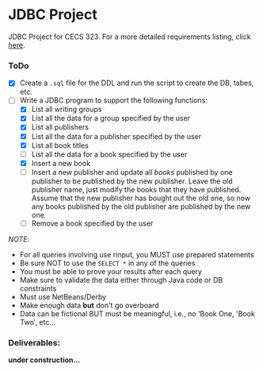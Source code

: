# JDBC Project

JDBC Project for CECS 323. For a more detailed requirements listing, click [here](http://web.csulb.edu/~dbrown/CECS323/Projects/JDBC/CECS%20323%20Project%20JDBC%20Project.pdf).


### ToDo
- [x] Create a `.sql` file for the DDL and run the script to create the DB, tabes, etc.
- [ ] Write a JDBC program to support the following functions:
    - [x] List all writing groups
    - [x] List all the data for a group specified by the user
    - [x] List all publishers
    - [x] List all the data for a publisher specified by the user
    - [x] List all book titles
    - [ ] List all the data for a book specified by the user
    - [x] Insert a new book
    - [ ] Insert a new publisher and update all *books* published by one publisher to be published by the new publisher. Leave the old publisher name, just modify the books that they have published. Assume that the new publisher has bought out the old one, so now any books published by the old publisher are published by the new one
    - [ ] Remove a book specified by the user

*NOTE*:
- For all queries involving use rinput, you MUST use prepared statements
- Be sure NOT to use the `SELECT *` in any of the queries
- You must be able to prove your results after each query
- Make sure to validate the data either through Java code or DB constraints
- Must use NetBeans/Derby
- Make enough data **but** don't go overboard
- Data can be fictional BUT must be meaningful, i.e., no 'Book One, 'Book Two', etc...


### Deliverables:
**under construction...**

